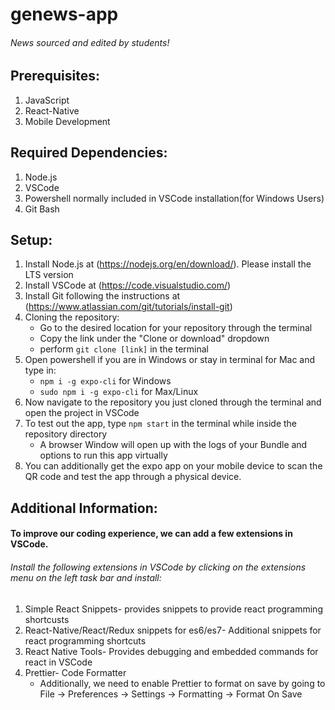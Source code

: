 # genews-app
###### News sourced and edited by students!
## Prerequisites:
1. JavaScript
2. React-Native
3. Mobile Development

## Required Dependencies:
1. Node.js
2. VSCode
3. Powershell normally included in VSCode installation(for Windows Users)
4. Git Bash

## Setup:
1. Install Node.js at (https://nodejs.org/en/download/). Please install the LTS version
2. Install VSCode at (https://code.visualstudio.com/)
3. Install Git following the instructions at (https://www.atlassian.com/git/tutorials/install-git)
4. Cloning the repository:
    -  Go to the desired location for your repository through the terminal
    -  Copy the link under the "Clone or download" dropdown
    -  perform `git clone [link]` in the terminal
5. Open powershell if you are in Windows or stay in terminal for Mac and type in: 
    - `npm i -g expo-cli` for Windows
    - `sudo npm i -g expo-cli` for Max/Linux
6. Now navigate to the repository you just cloned through the terminal and open the project in VSCode
7. To test out the app, type `npm start` in the terminal while inside the repository directory
    -  A browser Window will open up with the logs of your Bundle and options to run this app virtually
8. You can additionally get the expo app on your mobile device to scan the QR code and test the app through a physical device. 

## Additional Information:
#### To improve our coding experience, we can add a few extensions in VSCode.
###### Install the following extensions in VSCode by clicking on the extensions menu on the left task bar and install:
1. Simple React Snippets- provides snippets to provide react programming shortcusts
2. React-Native/React/Redux snippets for es6/es7- Additional snippets for react programming shortcuts
3. React Native Tools- Provides debugging and embedded commands for react in VSCode
4. Prettier- Code Formatter
    - Additionally, we need to enable Prettier to format on save by going to File -> Preferences -> Settings -> Formatting -> Format On Save

